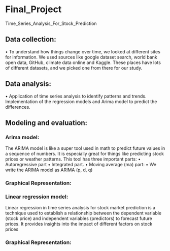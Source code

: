 # Final_Project
Time_Series_Analysis_For_Stock_Prediction
## Data collection:
•	To understand how things change over time, we looked at different sites for information. We used sources like google dataset search, world bank open data, GitHub, climate data online and Kaggle. These places have lots of different datasets, and we picked one from there for our study.
## Data analysis:
•	Application of time series analysis to identify patterns and trends. Implementation of the regression models and Arima model to predict the differences.
## Modeling and evaluation:
### Arima model:
The ARIMA model is like a super tool used in math to predict future values in a sequence of numbers. It is especially great for things like predicting stock prices or weather patterns. This tool has three important parts:
•	Autoregressive part
•	Integrated part.
•	Moving average (ma) part: 
•	We write the ARIMA model as ARIMA (p, d, q)

### Graphical Representation: 


### Linear regression model:
Linear regression in time series analysis for stock market prediction is a technique used to establish a relationship between the dependent variable (stock price) and independent variables (predictors) to forecast future prices. It provides insights into the impact of different factors on stock prices
### Graphical Representation: 
